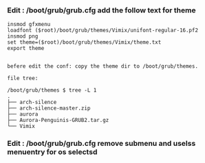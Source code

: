 ###  Edit : /boot/grub/grub.cfg add the follow text for theme

    insmod gfxmenu
    loadfont ($root)/boot/grub/themes/Vimix/unifont-regular-16.pf2
    insmod png
    set theme=($root)/boot/grub/themes/Vimix/theme.txt
    export theme


    befere edit the conf: copy the theme dir to /boot/grub/themes.
    
    file tree:

    /boot/grub/themes $ tree -L 1
    .
    ├── arch-silence
    ├── arch-silence-master.zip
    ├── aurora
    ├── Aurora-Penguinis-GRUB2.tar.gz
    └── Vimix


### Edit : /boot/grub/grub.cfg remove submenu and uselss menuentry for os selectsd